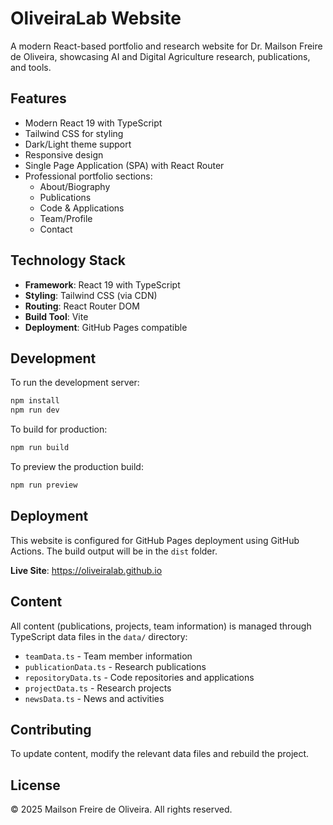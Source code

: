 # OliveiraLab Website

A modern React-based portfolio and research website for Dr. Mailson Freire de Oliveira, showcasing AI and Digital Agriculture research, publications, and tools.

## Features

- Modern React 19 with TypeScript
- Tailwind CSS for styling
- Dark/Light theme support
- Responsive design
- Single Page Application (SPA) with React Router
- Professional portfolio sections:
  - About/Biography
  - Publications
  - Code & Applications
  - Team/Profile
  - Contact

## Technology Stack

- **Framework**: React 19 with TypeScript
- **Styling**: Tailwind CSS (via CDN)
- **Routing**: React Router DOM
- **Build Tool**: Vite
- **Deployment**: GitHub Pages compatible

## Development

To run the development server:

```bash
npm install
npm run dev
```

To build for production:

```bash
npm run build
```

To preview the production build:

```bash
npm run preview
```

## Deployment

This website is configured for GitHub Pages deployment using GitHub Actions. The build output will be in the `dist` folder.

**Live Site**: https://oliveiralab.github.io

## Content

All content (publications, projects, team information) is managed through TypeScript data files in the `data/` directory:

- `teamData.ts` - Team member information
- `publicationData.ts` - Research publications
- `repositoryData.ts` - Code repositories and applications
- `projectData.ts` - Research projects
- `newsData.ts` - News and activities

## Contributing

To update content, modify the relevant data files and rebuild the project.

## License

© 2025 Mailson Freire de Oliveira. All rights reserved.
